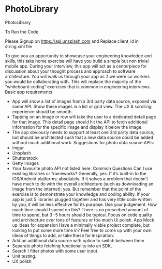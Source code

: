# PhotoLibrary
PhotoLibrary

To Run the Code 

Please Signup on https://api.unsplash.com and Replace client_id in string.xml file

To give you an opportunity to showcase your engineering knowledge and skills, this take home
exercise will have you build a simple but non trivial mobile app. During your interview, this app
will act as a centerpiece for discussion about your thought process and approach to software
architecture. You will walk us through your app as if we were co workers you would be
collaborating with. This will replace the majority of the “whiteboard coding” exercises that is
common in engineering interviews.
Basic app requirements
- App will show a list of images from a 3rd party data source, exposed via some API.
Show these images in a list or grid view. The UX & scrolling experience should be
smooth.
- Tapping on an image or row will take the user to a dedicated detail page for that image.
This detail page should hit the API to fetch additional information for the specific image
and display it below the image.
- The app obviously needs to support at least one 3rd party data source, but should be
architected such that a new data source could be added without much additional work.
Suggestions for photo data source APIs:
- Imgur
- Unsplash
- Shutterstock
- Getty Images
- Your favourite photo API not listed here.
Common Questions
Can I use existing libraries or frameworks?
Generally, yes. If it’s built-in to the iOS/Android platforms; absolutely. If it solves a problem that
doesn’t have much to do with the overall architecture (such as downloading an image from the
internet); yes. But remember that the point of the exercise is to demonstrate your knowledge
and coding ability. If your app is just 5 libraries plugged together and has very little code written
by you, it will be less effective for its purpose. Use your judgement.
How much time should I spend on this?
There is no prescribed amount of time to spend, but 3 -5 hours should be typical. Focus on code
quality and architecture over tons of features or too much UI polish.
App Mock up
Ideas for expansion
Have a minimally viable project complete, but looking to put some more time in? Feel free to
come up with your own ideas of things to add, or take these for inspiration:
- Add an additional data source with option to switch between them.
- Separate photo fetching functionality into an SDK.
- Search / filter photos with some user input.
- Unit testing.
- UX polish
